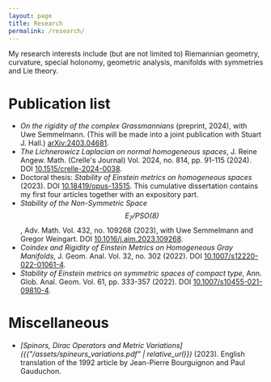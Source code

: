 ```yaml
---
layout: page
title: Research
permalink: /research/
---
```

My research interests include (but are not limited to) Riemannian geometry, curvature, special holonomy, geometric analysis, manifolds with symmetries and Lie theory.

# Publication list

* _On the rigidity of the complex Grassmannians_ (preprint, 2024), with Uwe Semmelmann. (This will be made into a joint publication with Stuart J. Hall.) [arXiv:2403.04681](https://arxiv.org/abs/2403.04681).
* _The Lichnerowicz Laplacian on normal homogeneous spaces_, J. Reine Angew. Math. (Crelle's Journal) Vol. 2024, no. 814, pp. 91-115 (2024). DOI [10.1515/crelle-2024-0038](https://doi.org/10.1515/crelle-2024-0038).
* Doctoral thesis: _Stability of Einstein metrics on homogeneous spaces_ (2023). DOI [10.18419/opus-13515](http://dx.doi.org/10.18419/opus-13515). This cumulative dissertation contains my first four articles together with an expository part.
* _Stability of the Non-Symmetric Space $$\mathrm{E}_7/\mathrm{PSO}(8)$$_, Adv. Math. Vol. 432, no. 109268 (2023), with Uwe Semmelmann and Gregor Weingart. DOI [10.1016/j.aim.2023.109268](https://doi.org/10.1016/j.aim.2023.109268).
* _Coindex and Rigidity of Einstein Metrics on Homogeneous Gray Manifolds_, J. Geom. Anal. Vol. 32, no. 302 (2022). DOI [10.1007/s12220-022-01061-4](https://doi.org/10.1007/s12220-022-01061-4).
* _Stability of Einstein metrics on symmetric spaces of compact type_, Ann. Glob. Anal. Geom. Vol. 61, pp. 333-357 (2022). DOI [10.1007/s10455-021-09810-4](https://doi.org/10.1007/s10455-021-09810-4).

# Miscellaneous

* _[Spinors, Dirac Operators and Metric Variations]({{"/assets/spineurs_variations.pdf" | relative_url}})_ (2023). English translation of the 1992 article by Jean-Pierre Bourguignon and Paul Gauduchon.
